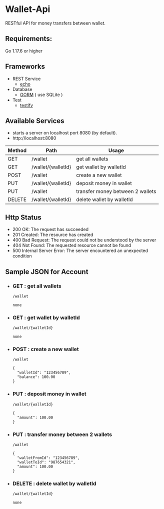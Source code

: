 Wallet-Api
===

RESTful API for money transfers between wallet.

Requirements:
---
Go 1.17.6 or higher

Frameworks
---
* REST Service
    * [echo](https://echo.labstack.com/guide/)
* Database
    * [GORM](https://gorm.io/docs/index.html) ( use SQLite ) 
* Test
    * [testify](https://github.com/stretchr/testify/blob/master/assert/assertions_test.go)



Available Services
---
* starts a server on localhost port 8080 (by default). 
* http://localhost:8080

|  Method  | Path                |    Usage                         |
| -------- | ------------------- | -------------------------------- |
| GET      | /wallet             | get all wallets                  |
| GET      | /wallet/{walletId}  | get wallet by walletId           |
| POST     | /wallet             | create a new wallet              |
| PUT      | /wallet/{walletId}  | deposit money in wallet         |
| PUT      | /wallet             | transfer money between 2 wallets |
| DELETE   | /wallet/{walletId}  | delete wallet by walletId        |


Http Status
---
* 200 OK: The request has succeeded
* 201 Created: The resource has created
* 400 Bad Request: The request could not be understood by the server
* 404 Not Found: The requested resource cannot be found
* 500 Internal Server Error: The server encountered an unexpected condition

Sample JSON for Account
---
* ### GET : get all wallets 
    `/wallet` 
    ```
    none
    ```
    
* ### GET : get wallet by walletId
    `/wallet/{walletId}` 
    ```
    none
    ```

* ### POST : create a new wallet
    `/wallet `
    ```
    {
      "walletId": "123456789",
      "balance": 100.00
    }
    ```
* ### PUT : deposit money in wallet
    `/wallet/{walletId} ` 
    ```
    {
      "amount": 100.00
    }
    ```
* ### PUT : transfer money between 2 wallets
    `/wallet ` 
    ```
    {
      "walletFromId": "123456789",
      "walletToId": "987654321",
      "amount": 100.00
    }
    ```
        
* ### DELETE : delete wallet by walletId
    `/wallet/{walletId} ` 
    ```
    none
    ```
